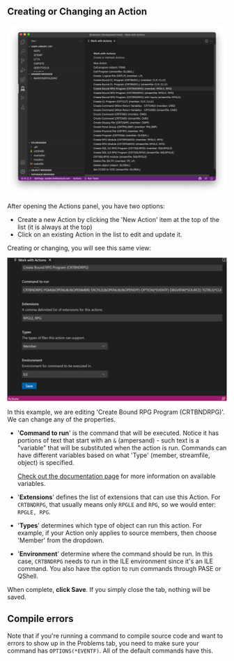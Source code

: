 #

## Creating or Changing an Action

![](maintainaction1.png)

After opening the Actions panel, you have two options:

* Create a new Action by clicking the 'New Action' item at the top of the list (it is always at the top)
* Click on an existing Action in the list to edit and update it.

Creating or changing, you will see this same view:

![](maintainaction2.png)

In this example, we are editing 'Create Bound RPG Program (CRTBNDRPG)'. We can change any of the properties.

* '**Command to run**' is the command that will be executed. Notice it has portions of text that start with an `&` (ampersand) - such text is a "variable" that will be substituted when the action is run. Commands can have different variables based on what 'Type' (member, streamfile, object) is specified.
  
   [Check out the documentation page](https://halcyon-tech.github.io/vscode-ibmi/#/?id=command-variables-and-fields) for more information on available variables.
* '**Extensions**' defines the list of extensions that can use this Action. For `CRTBNDRPG`, that usually means only `RPGLE` and `RPG`, so we would enter: `RPGLE, RPG`.
* '**Types**' determines which type of object can run this action. For example, if your Action only applies to source members, then choose 'Member' from the dropdown.
* '**Environment**' determine where the command should be run. In this case, `CRTBNDRPG` needs to run in the ILE environment since it's an ILE command. You also have the option to run commands through PASE or QShell.

When complete, **click Save**. If you simply close the tab, nothing will be saved.

## Compile errors

Note that if you're running a command to compile source code and want to errors to show up in the Problems tab, you need to make sure your command has `OPTIONS(*EVENTF)`. All of the default commands have this.
